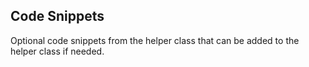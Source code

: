 ## Code Snippets
Optional code snippets from the helper class that can be added to the helper class if needed.
